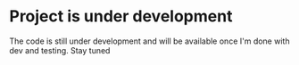 # Project is under development
The code is still under development and will be available once I'm done with dev and testing. Stay tuned